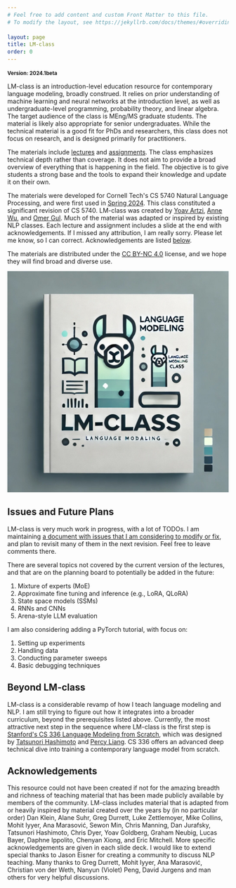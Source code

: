 ```yaml
---
# Feel free to add content and custom Front Matter to this file.
# To modify the layout, see https://jekyllrb.com/docs/themes/#overriding-theme-defaults

layout: page
title: LM-class
order: 0
---
```


<strong><small>Version: 2024.1beta</small></strong>

<div class="row">
  <div class="col col-xl-8 col-lg-6 col-md-12 col-sm-12 col-12">
    <p>LM-class is an introduction-level education resource for contemporary language modeling, broadly construed. It relies on prior understanding of machine learning and neural networks at the introduction level, as well as undergraduate-level programming, probability theory, and linear algebra. The target audience of the class is MEng/MS graduate students. The material is likely also appropriate for senior undergraduates. While the technical material is a good fit for PhDs and researchers, this class does not focus on research, and is designed primarily for practitioners.</p>
    <p>The materials include <a href="/lectures">lectures</a> and <a href="/assignments">assignments</a>. The class emphasizes technical depth rather than coverage. It does not aim to provide a broad overview of everything that is happening in the field. The objective is to give students a strong base and the tools to expand their knowledge and update it on their own.</p>
    <p>The materials were developed for Cornell Tech's CS 5740 Natural Language Processing, and were first used in <a href="https://courses.cs.cornell.edu/cs5740/2024sp/">Spring 2024</a>. This class constituted a significant revision of CS 5740. LM-class was created by <a href="https://yoavartzi.com/">Yoav Artzi</a>, <a href="https://annshin.github.io/">Anne Wu</a>, and <a href="https://momergul.github.io/">Omer Gul</a>. Much of the material was adapted or inspired by existing NLP classes. Each lecture and assignment includes a slide at the end with acknowledgements. If I missed any attribution, I am really sorry. Please let me know, so I can correct. Acknowledgements are listed <a href="#acknowledgements">below</a>.</p>
    <p>The materials are distributed under the <a href="https://creativecommons.org/licenses/by-nc/4.0/">CC BY-NC 4.0</a> license, and we hope they will find broad and diverse use.</p>
  </div>
  <div class="col col-xl-4 col-lg-6 col-md-12 col-sm-12 col-12">
    <img src="img/lm-llama-book.jpg" class="rounded img-fluid" alt="Generated cover image for LM-class">
  </div>
</div>

## Issues and Future Plans

LM-class is very much work in progress, with a lot of TODOs. I am maintaining <a href="https://docs.google.com/document/d/1aAYaRvR1BauC4RS5TzCeM4fCbTbnPwQVcjlMAVMlTjU/edit#heading=h.cdynfr8juu90">a document with issues that I am considering to modify or fix</a>, and plan to revisit many of them in the next revision. Feel free to leave comments there.

There are several topics not covered by the current version of the lectures, and that are on the planning board to potentially be added in the future:

1. Mixture of experts (MoE)
2. Approximate fine tuning and inference (e.g., LoRA, QLoRA)
3. State space models (SSMs)
4. RNNs and CNNs
5. Arena-style LLM evaluation

I am also considering adding a PyTorch tutorial, with focus on:

1. Setting up experiments
2. Handling data
3. Conducting parameter sweeps
4. Basic debugging techniques

## Beyond LM-class

LM-class is a considerable revamp of how I teach language modeling and NLP. I am still trying to figure out how it integrates into a broader curriculum, beyond the prerequisites listed above. Currently, the most attractive next step in the sequence where LM-class is the first step is [Stanford's CS 336 Language Modeling from Scratch](https://stanford-cs336.github.io/), which was designed by [Tatsunori Hashimoto](https://thashim.github.io/) and [Percy Liang](https://cs.stanford.edu/~pliang/). CS 336 offers an advanced deep technical dive into training a contemporary language model from scratch.

## Acknowledgements

This resource could not have been created if not for the amazing breadth and richness of teaching material that has been made publicly available by members of the community.
LM-class includes material that is adapted from or heavily inspired by material created over the years by (in no particular order) Dan Klein, Alane Suhr, Greg Durrett, Luke Zettlemoyer, Mike Collins, Mohit Iyyer, Ana Marasović, Sewon Min, Chris Manning, Dan Jurafsky, Tatsunori Hashimoto, Chris Dyer, Yoav Goldberg, Graham Neubig, Lucas Bayer, Daphne Ippolito, Chenyan Xiong, and Eric Mitchell.
More specific acknowledgements are given in each slide deck.
I would like to extend special thanks to Jason Eisner for creating a community to discuss NLP teaching. Many thanks to Greg Durrett, Mohit Iyyer, Ana Marasović, Christian von der Weth, Nanyun (Violet) Peng, David Jurgens and man others for very helpful discussions.
